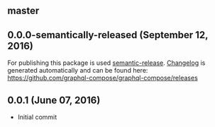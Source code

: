 ## master

## 0.0.0-semantically-released (September 12, 2016)

For publishing this package is used [semantic-release](https://github.com/semantic-release/semantic-release).
[Changelog](https://github.com/graphql-compose/graphql-compose/releases) is generated automatically and can be found here: <https://github.com/graphql-compose/graphql-compose/releases>

## 0.0.1 (June 07, 2016)

- Initial commit
